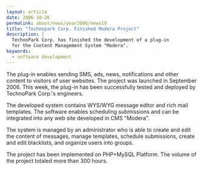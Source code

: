```yaml
---
layout: article
date: 2006-10-26
permalink: about/news/year2006/news19
title: "Technopark Corp. Finished Modera Project"
description: |
  TechnoPark Corp. has finished the development of a plug-in
  for the Content Management System "Modera".
keywords:
  - software development
---
```


The plug-in enables sending SMS, ads, news, notifications and other content to visitors of user 
websites. The project was launched in September 2006. This week, the plug-in has been successfully 
tested and deployed by TechnoPark Corp.'s engineers.

The developed system contains WYS/WYG message editor and rich mail templates. The software enables 
scheduling submissions and can be integrated into any web site developed in CMS "Modera".

The system is managed by an administrator who is able to create and edit the content of messages, 
manage templates, schedule submissions, create and edit blacklists, and organize users into groups.

The project has been implemented on PHP+MySQL Platform. The volume of the project totaled more than 
300 hours.

